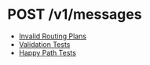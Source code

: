 # POST /v1/messages

* [Invalid Routing Plans](invalid_routing_plans.md)
* [Validation Tests](validation.md)
* [Happy Path Tests](happy_path.md)
